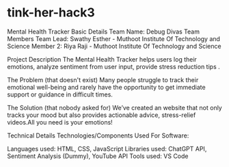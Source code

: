 # tink-her-hack3
Mental Health Tracker 
Basic Details
Team Name: Debug Divas
Team Members
Team Lead: Swathy Esther - Muthoot Institute Of Technology and Science
Member 2: Riya Raji - Muthoot Institute Of Technology and Science

Project Description
The Mental Health Tracker helps users log their emotions, analyze sentiment from user input, provide stress reduction tips .

The Problem (that doesn't exist)
Many people struggle to track their emotional well-being and rarely have the opportunity to get immediate support or guidance in difficult times.

The Solution (that nobody asked for)
We’ve created an website that not only tracks your mood but also provides actionable advice, stress-relief videos.All you need is your emotions!

Technical Details
Technologies/Components Used
For Software:

Languages used: HTML, CSS, JavaScript
Libraries used: ChatGPT API, Sentiment Analysis (Dummy), YouTube API
Tools used: VS Code

